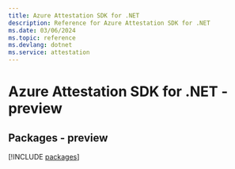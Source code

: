 ```yaml
---
title: Azure Attestation SDK for .NET
description: Reference for Azure Attestation SDK for .NET
ms.date: 03/06/2024
ms.topic: reference
ms.devlang: dotnet
ms.service: attestation
---
```

# Azure Attestation SDK for .NET - preview
## Packages - preview
[!INCLUDE [packages](attestation-index.md)]